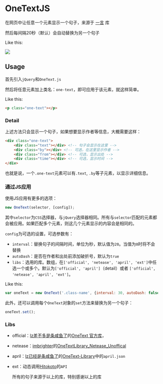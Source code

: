 # OneTextJS

在网页中让任意一个元素显示一个句子，来源于 [一言](https://github.com/lz233/OneText-Library) 库

然后每间隔20秒（默认）会自动替换为另一个句子

Like this:

![](https://n-source.netlify.com/img/OneTextJS-0.png)

## Usage

首先引入`jQuery`和`OneText.js`

然后将任意元素加上类名：`one-text`，即可应用于该元素，就这样简单。

Like this:

```html
<p class="one-text"></p>
```

### Detail

上述方法只会显示一个句子，如果想要显示作者等信息，大概需要这样：

```html
<div class="one-text">
    <div class="text"></div> <!-- 句子会显示在这里 -->
    <div class="by"></div> <!-- 可选，在这里显示作者 -->
    <div class="from"></div> <!-- 可选，显示出处 -->
    <div class="time"></div> <!-- 可选，显示时间 -->
</div>
```

也就是说，一个`.one-text`元素可以有`.text`, `.by`等子元素，以显示详细信息。

### 通过JS应用

使用JS应用有更多的选项：

```javascript
new OneText(selector, [config]);
```

其中`selector`为`CSS`选择器，与`jQuery`选择器相同。所有与`selector`匹配的元素都会被应用。如果匹配多个元素，则这几个元素显示的内容会是相同的。

`config`为可选的设置，可选参数有：

- `interval`：替换句子的间隔时间，单位为秒，默认值为`20`。当值为`0`时将不会替换
- `autoDash`：是否在作者和出处前添加破折号，默认为`true`
- `libs`：选用的库。数组，在`['official', 'netease', 'april', 'ext']`中任选一个或多个。默认为`['official', 'april']`（detail）或者 `['official', 'netease', 'april', 'ext']`。

Like this:

```javascript
var oneText = new OneText('.class-name', {interval: 30, autoDash: false, libs: ['official', 'ext']});
```

此外，还可以调用每个`OneText`对象的`set`方法来替换为另一个句子：

```javascript
oneText.set();
```

### Libs

- official：[lz差不多是条咸鱼了](https://github.com/lz233)的[OneText 官方库](https://github.com/lz233/OneText-Library)，

- netease：[imbrighter](https://github.com/2878444090)的[OneTextLibrary_Netease_Unoffical](https://github.com/2878444090/OneTextLibrary_Netease_Unoffical)

- april：[lz已经是条咸鱼了]()的[OneText-Library](https://github.com/XiaoMengXinX/OneText-Library)中的`april.json`

- ext：动态调用[Hitokoto](https://hitokoto.cn/)的`API`

  所有的句子来源于以上的库，特别感谢以上的库